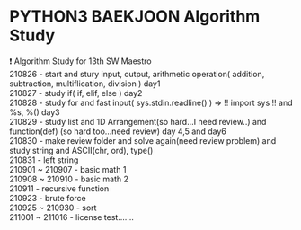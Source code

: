 # PYTHON3 BAEKJOON Algorithm Study

❗ Algorithm Study for 13th SW Maestro    
210826 - start and stury input, output, arithmetic operation( addition, subtraction, multiflication, division ) day1   
210827 - study if( if, elif, else ) day2   
210828 - study for and fast input( sys.stdin.readline() ) => !! import sys !! and %s, %() day3   
210829 - study list and 1D Arrangement(so hard...I need review..) and function(def) (so hard too...need review) day 4,5 and day6   
210830 - make review folder and solve again(need review problem) and study string and ASCII(chr, ord), type()   
210831 - left string   
210901 ~ 210907 - basic math 1   
210908 ~ 210910 - basic math 2   
210911 - recursive function   
210923 - brute force   
210925 ~ 210930 - sort   
211001 ~ 211016 - license test.......
